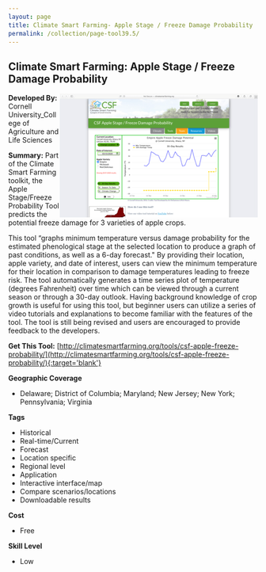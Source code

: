 ```yaml
---
layout: page
title: Climate Smart Farming- Apple Stage / Freeze Damage Probability
permalink: /collection/page-tool39.5/
---
```

## Climate Smart Farming: Apple Stage / Freeze Damage Probability

<img src="/images/scaled_250_400/TOOLID_39.5_ScreenCapture-1.png" style="max-height:250px;max-width:400;" align="right"/>

**Developed By:** Cornell University_College of Agriculture and Life Sciences

**Summary:** Part of the Climate Smart Farming toolkit, the Apple Stage/Freeze Probability Tool predicts the potential freeze damage for 3 varieties of apple crops. 

This tool “graphs minimum temperature versus damage probability for the estimated phenological stage at the selected location to produce a graph of past conditions, as well as a 6-day forecast." By providing their location, apple variety, and date of interest, users can view the minimum temperature for their location in comparison to damage temperatures leading to freeze risk. The tool automatically generates a time series plot of temperature (degrees Fahrenheit) over time which can be viewed through a current season or through a 30-day outlook. Having background knowledge of crop growth is useful for using this tool, but beginner users can utilize a series of video tutorials and explanations to become familiar with the features of the tool. The tool is still being revised and users are encouraged to provide feedback to the developers. 

**Get This Tool:** [http://climatesmartfarming.org/tools/csf-apple-freeze-probability/](http://climatesmartfarming.org/tools/csf-apple-freeze-probability/){:target='blank'}

**Geographic Coverage**

* Delaware; District of Columbia; Maryland; New Jersey; New York; Pennsylvania; Virginia

**Tags**

*  Historical 
*  Real-time/Current
*  Forecast
*  Location specific
*  Regional level
*  Application
*  Interactive interface/map
*  Compare scenarios/locations
*  Downloadable results

**Cost**

* Free

**Skill Level**

* Low
